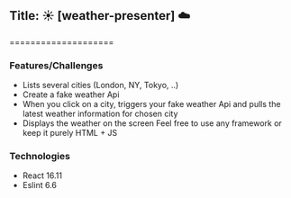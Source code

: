 ## Title: :sunny: [weather-presenter] :cloud:
====================

### Features/Challenges

- Lists several cities (London, NY, Tokyo, ..)
- Create a fake weather Api
- When you click on a city, triggers your fake weather Api and pulls the latest weather information for
chosen city
- Displays the weather on the screen
Feel free to use any framework or keep it purely HTML + JS

### Technologies
- React 16.11
- Eslint 6.6
